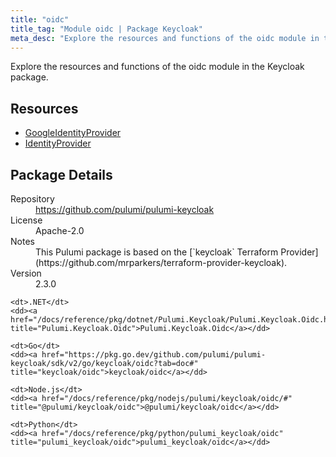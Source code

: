 ```yaml
---
title: "oidc"
title_tag: "Module oidc | Package Keycloak"
meta_desc: "Explore the resources and functions of the oidc module in the Keycloak package."
---
```


<!-- WARNING: this file was generated by Pulumi Docs Generator. -->
<!-- Do not edit by hand unless you're certain you know what you are doing! -->

Explore the resources and functions of the oidc module in the Keycloak package.

<h2 id="resources">Resources</h2>
<ul class="api">
    <li><a href="googleidentityprovider" title="GoogleIdentityProvider"><span class="symbol resource"></span>GoogleIdentityProvider</a></li>
    <li><a href="identityprovider" title="IdentityProvider"><span class="symbol resource"></span>IdentityProvider</a></li>
</ul>

<h2 id="package-details">Package Details</h2>
<dl class="package-details">
	<dt>Repository</dt>
	<dd><a href="https://github.com/pulumi/pulumi-keycloak">https://github.com/pulumi/pulumi-keycloak</a></dd>
	<dt>License</dt>
	<dd>Apache-2.0</dd>
	<dt>Notes</dt>
	<dd>This Pulumi package is based on the [`keycloak` Terraform Provider](https://github.com/mrparkers/terraform-provider-keycloak).</dd>
	<dt>Version</dt>
	<dd>2.3.0</dd>
</dl>



<dl class="tabular">

    <dt>.NET</dt>
    <dd><a href="/docs/reference/pkg/dotnet/Pulumi.Keycloak/Pulumi.Keycloak.Oidc.html" title="Pulumi.Keycloak.Oidc">Pulumi.Keycloak.Oidc</a></dd>

    <dt>Go</dt>
    <dd><a href="https://pkg.go.dev/github.com/pulumi/pulumi-keycloak/sdk/v2/go/keycloak/oidc?tab=doc#" title="keycloak/oidc">keycloak/oidc</a></dd>

    <dt>Node.js</dt>
    <dd><a href="/docs/reference/pkg/nodejs/pulumi/keycloak/oidc/#" title="@pulumi/keycloak/oidc">@pulumi/keycloak/oidc</a></dd>

    <dt>Python</dt>
    <dd><a href="/docs/reference/pkg/python/pulumi_keycloak/oidc" title="pulumi_keycloak/oidc">pulumi_keycloak/oidc</a></dd>

</dl>

